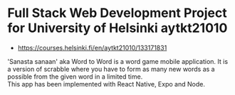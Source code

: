 # Full Stack Web Development Project for University of Helsinki aytkt21010 
- https://courses.helsinki.fi/en/aytkt21010/133171831

'Sanasta sanaan' aka Word to Word is a word game mobile application. 
It is a version of scrabble where you have to form as many new words as a possible from the
given word in a limited time.\
This app has been implemented with React Native, Expo and Node.



